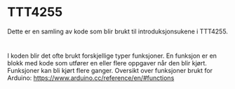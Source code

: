 # TTT4255

Dette er en samling av kode som blir brukt til introduksjonsukene i TTT4255.
#
I koden blir det ofte brukt forskjellige typer funksjoner. En funksjon er en blokk med kode som utfører en eller flere oppgaver når den blir kjørt. Funksjoner kan bli kjørt flere ganger.
	Oversikt over funksjoner brukt for Arduino:
https://www.arduino.cc/reference/en/#functions

